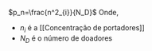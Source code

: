 $p_n=\frac{n^2_{i}}{N_D}$ 
Onde,
- $n_i$ é a [[Concentração de portadores]]
- $N_D$ é o número de doadores